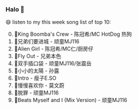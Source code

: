 

### Halo 👋

😄 listen to my this week song list of top 10:

0. 🌈King Boomba's Crew - 陈冠希/MC HotDog 热狗
1. 🌈兄弟们要进城 - 顽童MJ116
2. 🌈Alien Girl - 陈冠希/MC仁/厨房仔
3. 🌈Fly Out - 兄弟本色
4. 🌈双手插口袋 - 顽童MJ116/张震岳
5. 🌈小小的太陽 - 孙露
6. 🌈Intro - 瘦子E.SO
7. 🌈慢慢喜欢你 - 莫文蔚
8. 🌈脱罪 - 顽童MJ116
9. 🌈Beats Myself and I (Mix Version) - 顽童MJ116

